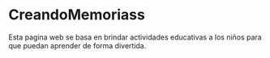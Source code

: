 # CreandoMemoriass
Esta pagina web se basa en brindar actividades educativas a los niños para que puedan aprender de forma divertida. 
